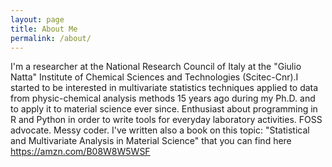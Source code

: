 ```yaml
---
layout: page
title: About Me
permalink: /about/
---
```


I'm a researcher at the National Research Council of Italy at the "Giulio Natta" Institute of Chemical Sciences and Technologies (Scitec-Cnr).I started to be interested in multivariate statistics techniques applied to data from physic-chemical analysis methods 15 years ago during my  Ph.D. and to apply it to material science ever since. Enthusiast about programming in R and Python in order to write tools for everyday laboratory activities. FOSS advocate. Messy coder. I've written also a book on this topic: "Statistical and Multivariate Analysis in Material Science" that you can find here https://amzn.com/B08W8W5WSF




